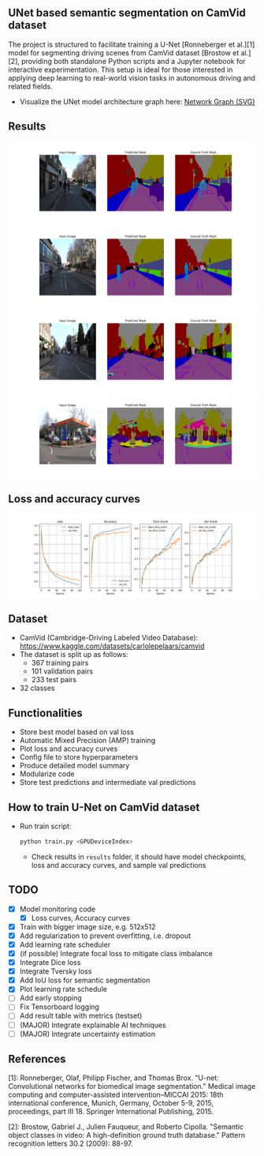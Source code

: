 ## UNet based semantic segmentation on CamVid dataset

The project is structured to facilitate training a U-Net [Ronneberger et al.][1] model for segmenting driving scenes from CamVid dataset [Brostow et al.][2], providing both standalone Python scripts and a Jupyter notebook for interactive experimentation. This setup is ideal for those interested in applying deep learning to real-world vision tasks in autonomous driving and related fields.

- Visualize the UNet model architecture graph here: [Network Graph (SVG)](media/unet_model_graph.gv.svg)

## Results

<p float="left">
  <img src="media/_image_0.png"/>
  <br>
  <img src="media/_image_1.png"/>
  <br>
  <img src="media/_image_2.png"/>
  <br>
  <img src="media/_image_3.png"/>
</p>

## Loss and accuracy curves

<p float="left">
  <img src="media/loss_and_acc_curves.png"/>
</p>

## Dataset

- CamVid (Cambridge-Driving Labeled Video Database): <https://www.kaggle.com/datasets/carlolepelaars/camvid>
- The dataset is split up as follows:
  - 367 training pairs
  - 101 validation pairs
  - 233 test pairs
- 32 classes

## Functionalities

- Store best model based on val loss
- Automatic Mixed Precision (AMP) training
- Plot loss and accuracy curves
- Config file to store hyperparameters
- Produce detailed model summary
- Modularize code
- Store test predictions and intermediate val predictions

## How to train U-Net on CamVid dataset

- Run train script:

  ```bash
  python train.py <GPUDeviceIndex>
  ```

  - Check results in `results` folder, it should have model checkpoints, loss and accuracy curves, and sample val predictions

## TODO

- [x] Model monitoring code
  - [x] Loss curves, Accuracy curves
- [x] Train with bigger image size, e.g. 512x512
- [x] Add regularization to prevent overfitting, i.e. dropout
- [x] Add learning rate scheduler
- [x] (if possible) Integrate focal loss to mitigate class imbalance
- [x] Integrate Dice loss
- [x] Integrate Tversky loss
- [x] Add IoU loss for semantic segmentation
- [x] Plot learning rate schedule
- [ ] Add early stopping
- [ ] Fix Tensorboard logging
- [ ] Add result table with metrics (testset)
- [ ] (MAJOR) Integrate explainable AI techniques
- [ ] (MAJOR) Integrate uncertainty estimation

## References

[1]: Ronneberger, Olaf, Philipp Fischer, and Thomas Brox. "U-net: Convolutional networks for biomedical image segmentation." Medical image computing and computer-assisted intervention–MICCAI 2015: 18th international conference, Munich, Germany, October 5-9, 2015, proceedings, part III 18. Springer International Publishing, 2015.

[2]: Brostow, Gabriel J., Julien Fauqueur, and Roberto Cipolla. "Semantic object classes in video: A high-definition ground truth database." Pattern recognition letters 30.2 (2009): 88-97.

